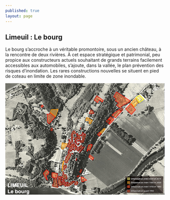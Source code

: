 ```yaml
---
published: true
layout: page
---
```


## Limeuil : Le bourg

Le bourg s’accroche à un véritable promontoire, sous un ancien château, à la rencontre de deux rivières. À cet espace stratégique et patrimonial, peu propice aux constructeurs actuels souhaitant de grands terrains facilement accessibles aux automobiles, s’ajoute, dans la vallée, le plan prévention des risques d’inondation. Les rares constructions nouvelles se situent en pied de coteau en limite de zone inondable.

![](/data/images/20/histoire/20_HISTOIRE_POPUP_8.jpg)